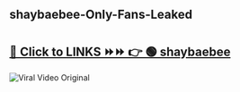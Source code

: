 
 ## shaybaebee-Only-Fans-Leaked

# <h2><a href="https://clipsfans.com/shaybaebee&ref=git">🔗 Click to LINKS ⏩⏩ 👉 🟢 shaybaebee </a></h2>

<a href="https://clipsfans.com/shaybaebee&ref=git" rel="nofollow" data-target="animated-image.originalLink"><img src="https://i.ibb.co.com/xMMVF88/686577567.gif" alt="Viral Video Original" style="max-width: 100%; display: inline-block;" data-target="animated-image.originalImage"></a>
